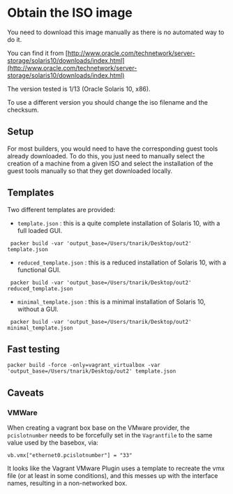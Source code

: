 # Obtain the ISO image

You need to download this image manually as there is no automated way to do it.

You can find it from [http://www.oracle.com/technetwork/server-storage/solaris10/downloads/index.html](http://www.oracle.com/technetwork/server-storage/solaris10/downloads/index.html)

The version tested is 1/13 (Oracle Solaris 10, x86).

To use a different version you should change the iso filename and the checksum.

## Setup

For most builders, you would need to have the corresponding guest tools already downloaded. To do this, you just need to manually select the creation of a machine from a given ISO and select the installation of the guest tools manually so that they get downloaded locally.

## Templates

Two different templates are provided:

* `template.json` : this is a quite complete installation of Solaris 10, with a full loaded GUI.

```
 packer build -var 'output_base=/Users/tnarik/Desktop/out2' template.json
```

* `reduced_template.json` : this is a reduced installation of Solaris 10, with a functional GUI.

```
 packer build -var 'output_base=/Users/tnarik/Desktop/out2' reduced_template.json
```

* `minimal_template.json` : this is a minimal installation of Solaris 10, without a GUI.

```
 packer build -var 'output_base=/Users/tnarik/Desktop/out2' minimal_template.json
```


## Fast testing

```
packer build -force -only=vagrant_virtualbox -var 'output_base=/Users/tnarik/Desktop/out2' template.json
```

## Caveats
### VMWare

When creating a vagrant box base on the VMware provider, the `pcislotnumber` needs to be forcefully set in the `Vagrantfile` to the same value used by the basebox, via:

```
vb.vmx["ethernet0.pcislotnumber"] = "33"
```

It looks like the Vagrant VMware Plugin uses a template to recreate the vmx file (or at least in some conditions), and this messes up with the interface names, resulting in a non-networked box.  